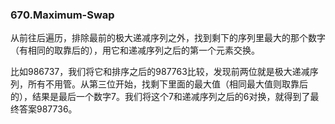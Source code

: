 ### 670.Maximum-Swap

从前往后遍历，排除最前的极大递减序列之外，找到剩下的序列里最大的那个数字（有相同的取靠后的），用它和递减序列之后的第一个元素交换。

比如986737，我们将它和排序之后的987763比较，发现前两位就是极大递减序列，所有不用管。从第三位开始，找剩下里面的最大值（相同最大值则取靠后的），结果是最后一个数字7。我们将这个7和递减序列之后的6对换，就得到了最终答案987736。
